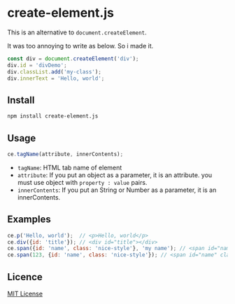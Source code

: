 # create-element.js

This is an alternative to `document.createElement`.

It was too annoying to write as below. So i made it.

```javascript
const div = document.createElement('div');
div.id = 'divDemo';
div.classList.add('my-class');
div.innerText = 'Hello, world';
```

## Install

```bash
npm install create-element.js
```

## Usage

```javascript
ce.tagName(attribute, innerContents);
```
- `tagName`: HTML tab name of element
- `attribute`: If you put an object as a parameter, it is an attribute. you must use object with `property : value` pairs.
- `innerContents`: If you put an String or Number as a parameter, it is an innerContents.

## Examples

```javascript
ce.p('Hello, world');  // <p>Hello, world</p>
ce.div({id: 'title'}); // <div id="title"></div>
ce.span({id: 'name', class: 'nice-style'}, 'my name'); // <span id="name" class="nice-style">my name</span>
ce.span(123, {id: 'name', class: 'nice-style'}); // <span id="name" class="nice-style">123</span>
```

## Licence
[MIT License](https://opensource.org/licenses/MIT)